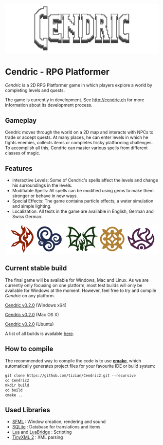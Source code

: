 ![cendric logo](images/title.png)
# Cendric - RPG Platformer

*Cendric* is a 2D RPG Platformer game in which players explore a world by completing levels and quests.

The game is currently in development. See http://cendric.ch for more information about its development process.

## Gameplay

Cendric moves through the world on a 2D map and interacts with NPCs to trade or accept quests. At many places, he can enter levels in which he fights enemies, collects items or completes tricky platforming challenges. To accomplish all this, Cendric can master various spells from different classes of magic.

## Features

- Interactive Levels: Some of Cendric's spells affect the levels and change his surroundings in the levels.
- Modifiable Spells: All spells can be modified using gems to make them stronger or behave in new ways.
- Special Effects: The game contains particle effects, a water simulation and simple lighting.
- Localization: All texts in the game are available in English, German and Swiss German.

![cendric icons](images/icons.png)

## Current stable build

The final game will be available for Windows, Mac and Linux. As we are currently only focusing on one platform, most test builds will only be available for Windows at the moment. However, feel free to try and compile *Cendric* on any platform.

[Cendric v0.2.0](https://github.com/tizian/Cendric2/releases/download/v0.2.0/Cendric_v0.2.0_win64.zip) (Windows x64)

[Cendric v0.2.0](https://github.com/tizian/Cendric2/releases/download/v0.2.0/Cendric_v0.2.0_mac.zip) (Mac OS X)

[Cendric v0.2.0](https://github.com/tizian/Cendric2/releases/download/v0.2.0/Cendric_v0.2.0_ubuntu.tar.gz) (Ubuntu)


A list of all builds is available [here](https://github.com/tizian/Cendric2/releases).

## How to compile

The recommended way to compile the code is to use [**cmake**](https://cmake.org/), which automatically generates project files for your favourite IDE or build system:
```
git clone https://github.com/tizian/Cendric2.git --recursive
cd Cendric2
mkdir build
cd build
cmake ..
```

## Used Libraries

* [SFML](http://www.sfml-dev.org/) : Window creation, rendering and sound
* [SQLite](https://www.sqlite.org/) : Database for translations and items
* [Lua](http://www.lua.org/work/) and [LuaBridge](https://github.com/vinniefalco/LuaBridge) : Scripting
* [TinyXML 2](http://www.grinninglizard.com/tinyxml2/index.html) : XML parsing

